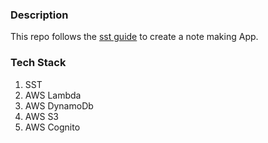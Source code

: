 ### Description

This repo follows the [sst guide](https://sst.dev/guide.html) to create a note making App.

### Tech Stack
1. SST
2. AWS Lambda
3. AWS DynamoDb
4. AWS S3
5. AWS Cognito
